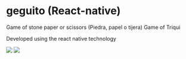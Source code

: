 # geguito (React-native)
Game of  stone paper or scissors (Piedra, papel o tijera)
Game of Triqui

Developed using the react native technology

<img src="https://i.imgur.com/tG0JUx8.gif">

<img src="https://i.imgur.com/nWQwxwd.gif">
